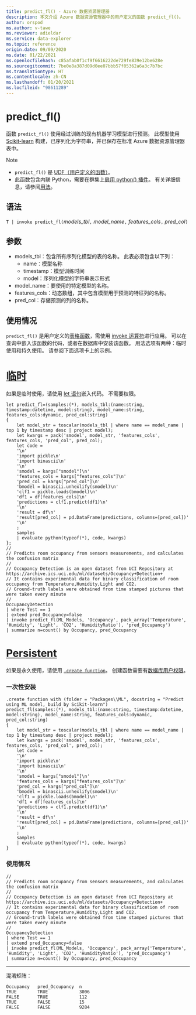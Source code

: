 ```yaml
---
title: predict_fl() - Azure 数据资源管理器
description: 本文介绍 Azure 数据资源管理器中的用户定义的函数 predict_fl()。
author: orspod
ms.author: v-tawe
ms.reviewer: adieldar
ms.service: data-explorer
ms.topic: reference
origin.date: 09/09/2020
ms.date: 01/22/2021
ms.openlocfilehash: c85afab0f1cf9f6616222de729fe839e12be628e
ms.sourcegitcommit: 7be0e8a387d09d0ee07bbb57f05362a6a3c7b7bc
ms.translationtype: HT
ms.contentlocale: zh-CN
ms.lasthandoff: 01/20/2021
ms.locfileid: "98611289"
---
```

# <a name="predict_fl"></a>predict_fl()

函数 `predict_fl()` 使用经过训练的现有机器学习模型进行预测。 此模型使用 [Scikit-learn](https://scikit-learn.org/stable/) 构建，已序列化为字符串，并已保存在标准 Azure 数据资源管理器表中。

> [!NOTE]
> * `predict_fl()` 是 [UDF（用户定义的函数）](../query/functions/user-defined-functions.md)。
> * 此函数包含内联 Python，需要在群集上[启用 python() 插件](../query/pythonplugin.md#enable-the-plugin)。 有关详细信息，请参阅[用法](#usage)。

## <a name="syntax"></a>语法

`T | invoke predict_fl(`*models_tbl*`,` *model_name*`,` *features_cols*`,` *pred_col*`)`

## <a name="arguments"></a>参数

* models_tbl：包含所有序列化模型的表的名称。 此表必须包含以下列：
    * name：模型名称
    * timestamp：模型训练时间
    * model：序列化模型的字符串表示形式
* model_name：要使用的特定模型的名称。
* features_cols：动态数组，其中包含模型用于预测的特征列的名称。
* pred_col：存储预测的列的名称。

## <a name="usage"></a>使用情况

`predict_fl()` 是用户定义的[表格函数](../query/functions/user-defined-functions.md#tabular-function)，需使用 [invoke 运算符](../query/invokeoperator.md)进行应用。 可以在查询中嵌入该函数的代码，或者在数据库中安装该函数。 用法选项有两种：临时使用和持久使用。 请参阅下面选项卡上的示例。

# <a name="ad-hoc"></a>[临时](#tab/adhoc)

如果是临时使用，请使用 [let 语句](../query/letstatement.md)嵌入代码。 不需要权限。

<!-- csl: https://help.kusto.chinacloudapi.cn:443/Samples -->
```kusto
let predict_fl=(samples:(*), models_tbl:(name:string, timestamp:datetime, model:string), model_name:string, features_cols:dynamic, pred_col:string)
{
    let model_str = toscalar(models_tbl | where name == model_name | top 1 by timestamp desc | project model);
    let kwargs = pack('smodel', model_str, 'features_cols', features_cols, 'pred_col', pred_col);
    let code =
    '\n'
    'import pickle\n'
    'import binascii\n'
    '\n'
    'smodel = kargs["smodel"]\n'
    'features_cols = kargs["features_cols"]\n'
    'pred_col = kargs["pred_col"]\n'
    'bmodel = binascii.unhexlify(smodel)\n'
    'clf1 = pickle.loads(bmodel)\n'
    'df1 = df[features_cols]\n'
    'predictions = clf1.predict(df1)\n'
    '\n'
    'result = df\n'
    'result[pred_col] = pd.DataFrame(predictions, columns=[pred_col])'
    '\n'
    ;
    samples
    | evaluate python(typeof(*), code, kwargs)
};
//
// Predicts room occupancy from sensors measurements, and calculates the confusion matrix
//
// Occupancy Detection is an open dataset from UCI Repository at https://archive.ics.uci.edu/ml/datasets/Occupancy+Detection+
// It contains experimental data for binary classification of room occupancy from Temperature,Humidity,Light and CO2.
// Ground-truth labels were obtained from time stamped pictures that were taken every minute
//
OccupancyDetection 
| where Test == 1
| extend pred_Occupancy=false
| invoke predict_fl(ML_Models, 'Occupancy', pack_array('Temperature', 'Humidity', 'Light', 'CO2', 'HumidityRatio'), 'pred_Occupancy')
| summarize n=count() by Occupancy, pred_Occupancy
```

# <a name="persistent"></a>[Persistent](#tab/persistent)

如果是永久使用，请使用 [`.create function`](../management/create-function.md)。 创建函数需要有[数据库用户权限](../management/access-control/role-based-authorization.md)。

### <a name="one-time-installation"></a>一次性安装

<!-- csl: https://help.kusto.chinacloudapi.cn:443/Samples -->
```kusto
.create function with (folder = "Packages\\ML", docstring = "Predict using ML model, build by Scikit-learn")
predict_fl(samples:(*), models_tbl:(name:string, timestamp:datetime, model:string), model_name:string, features_cols:dynamic, pred_col:string)
{
    let model_str = toscalar(models_tbl | where name == model_name | top 1 by timestamp desc | project model);
    let kwargs = pack('smodel', model_str, 'features_cols', features_cols, 'pred_col', pred_col);
    let code =
    '\n'
    'import pickle\n'
    'import binascii\n'
    '\n'
    'smodel = kargs["smodel"]\n'
    'features_cols = kargs["features_cols"]\n'
    'pred_col = kargs["pred_col"]\n'
    'bmodel = binascii.unhexlify(smodel)\n'
    'clf1 = pickle.loads(bmodel)\n'
    'df1 = df[features_cols]\n'
    'predictions = clf1.predict(df1)\n'
    '\n'
    'result = df\n'
    'result[pred_col] = pd.DataFrame(predictions, columns=[pred_col])'
    '\n'
    ;
    samples
    | evaluate python(typeof(*), code, kwargs)
}
```

### <a name="usage"></a>使用情况

<!-- csl: https://help.kusto.chinacloudapi.cn:443/Samples -->
```kusto
//
// Predicts room occupancy from sensors measurements, and calculates the confusion matrix
//
// Occupancy Detection is an open dataset from UCI Repository at https://archive.ics.uci.edu/ml/datasets/Occupancy+Detection+
// It contains experimental data for binary classification of room occupancy from Temperature,Humidity,Light and CO2.
// Ground-truth labels were obtained from time stamped pictures that were taken every minute
//
OccupancyDetection 
| where Test == 1
| extend pred_Occupancy=false
| invoke predict_fl(ML_Models, 'Occupancy', pack_array('Temperature', 'Humidity', 'Light', 'CO2', 'HumidityRatio'), 'pred_Occupancy')
| summarize n=count() by Occupancy, pred_Occupancy
```

---

混淆矩阵：
<!-- csl: https://help.kusto.chinacloudapi.cn:443/Samples -->
```kusto
Occupancy   pred_Occupancy  n
TRUE        TRUE            3006
FALSE       TRUE            112
TRUE        FALSE           15
FALSE       FALSE           9284
```
